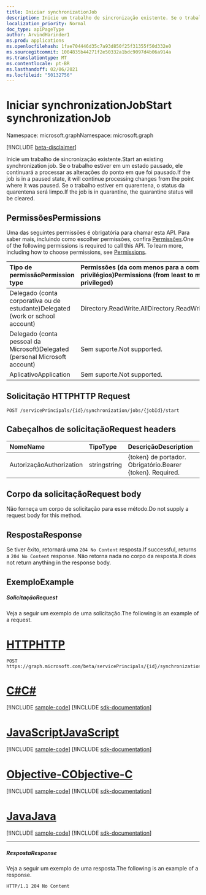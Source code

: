 ```yaml
---
title: Iniciar synchronizationJob
description: Inicie um trabalho de sincronização existente. Se o trabalho estiver em um estado pausado, ele continuará a processar as alterações do ponto em que foi pausado. Se o trabalho estiver em quarentena, o status da quarentena será limpo.
localization_priority: Normal
doc_type: apiPageType
author: ArvindHarinder1
ms.prod: applications
ms.openlocfilehash: 1fae704446d35c7a93d850f25f31355f50d332e0
ms.sourcegitcommit: 1004835b44271f2e50332a1bdc9097d4b06a914a
ms.translationtype: MT
ms.contentlocale: pt-BR
ms.lasthandoff: 02/06/2021
ms.locfileid: "50132756"
---
```

# <a name="start-synchronizationjob"></a><span data-ttu-id="5d029-105">Iniciar synchronizationJob</span><span class="sxs-lookup"><span data-stu-id="5d029-105">Start synchronizationJob</span></span>

<span data-ttu-id="5d029-106">Namespace: microsoft.graph</span><span class="sxs-lookup"><span data-stu-id="5d029-106">Namespace: microsoft.graph</span></span>

[!INCLUDE [beta-disclaimer](../../includes/beta-disclaimer.md)]

<span data-ttu-id="5d029-107">Inicie um trabalho de sincronização existente.</span><span class="sxs-lookup"><span data-stu-id="5d029-107">Start an existing synchronization job.</span></span> <span data-ttu-id="5d029-108">Se o trabalho estiver em um estado pausado, ele continuará a processar as alterações do ponto em que foi pausado.</span><span class="sxs-lookup"><span data-stu-id="5d029-108">If the job is in a paused state, it will continue processing changes from the point where it was paused.</span></span> <span data-ttu-id="5d029-109">Se o trabalho estiver em quarentena, o status da quarentena será limpo.</span><span class="sxs-lookup"><span data-stu-id="5d029-109">If the job is in quarantine, the quarantine status will be cleared.</span></span>

## <a name="permissions"></a><span data-ttu-id="5d029-110">Permissões</span><span class="sxs-lookup"><span data-stu-id="5d029-110">Permissions</span></span>
<span data-ttu-id="5d029-p103">Uma das seguintes permissões é obrigatória para chamar esta API. Para saber mais, incluindo como escolher permissões, confira [Permissões](/graph/permissions-reference).</span><span class="sxs-lookup"><span data-stu-id="5d029-p103">One of the following permissions is required to call this API. To learn more, including how to choose permissions, see [Permissions](/graph/permissions-reference).</span></span>

|<span data-ttu-id="5d029-113">Tipo de permissão</span><span class="sxs-lookup"><span data-stu-id="5d029-113">Permission type</span></span>                        | <span data-ttu-id="5d029-114">Permissões (da com menos para a com mais privilégios)</span><span class="sxs-lookup"><span data-stu-id="5d029-114">Permissions (from least to most privileged)</span></span>              |
|:--------------------------------------|:---------------------------------------------------------|
|<span data-ttu-id="5d029-115">Delegado (conta corporativa ou de estudante)</span><span class="sxs-lookup"><span data-stu-id="5d029-115">Delegated (work or school account)</span></span>     |<span data-ttu-id="5d029-116">Directory.ReadWrite.All</span><span class="sxs-lookup"><span data-stu-id="5d029-116">Directory.ReadWrite.All</span></span>  |
|<span data-ttu-id="5d029-117">Delegado (conta pessoal da Microsoft)</span><span class="sxs-lookup"><span data-stu-id="5d029-117">Delegated (personal Microsoft account)</span></span> |<span data-ttu-id="5d029-118">Sem suporte.</span><span class="sxs-lookup"><span data-stu-id="5d029-118">Not supported.</span></span> |
|<span data-ttu-id="5d029-119">Aplicativo</span><span class="sxs-lookup"><span data-stu-id="5d029-119">Application</span></span>                            |<span data-ttu-id="5d029-120">Sem suporte.</span><span class="sxs-lookup"><span data-stu-id="5d029-120">Not supported.</span></span> | 

## <a name="http-request"></a><span data-ttu-id="5d029-121">Solicitação HTTP</span><span class="sxs-lookup"><span data-stu-id="5d029-121">HTTP Request</span></span>
<!-- { "blockType": "ignored" } -->
```http
POST /servicePrincipals/{id}/synchronization/jobs/{jobId}/start
```

## <a name="request-headers"></a><span data-ttu-id="5d029-122">Cabeçalhos de solicitação</span><span class="sxs-lookup"><span data-stu-id="5d029-122">Request headers</span></span>

| <span data-ttu-id="5d029-123">Nome</span><span class="sxs-lookup"><span data-stu-id="5d029-123">Name</span></span>           | <span data-ttu-id="5d029-124">Tipo</span><span class="sxs-lookup"><span data-stu-id="5d029-124">Type</span></span>    | <span data-ttu-id="5d029-125">Descrição</span><span class="sxs-lookup"><span data-stu-id="5d029-125">Description</span></span>|
|:---------------|:--------|:-----------|
| <span data-ttu-id="5d029-126">Autorização</span><span class="sxs-lookup"><span data-stu-id="5d029-126">Authorization</span></span>  | <span data-ttu-id="5d029-127">string</span><span class="sxs-lookup"><span data-stu-id="5d029-127">string</span></span>  | <span data-ttu-id="5d029-p104">{token} de portador. Obrigatório.</span><span class="sxs-lookup"><span data-stu-id="5d029-p104">Bearer {token}. Required.</span></span> |

## <a name="request-body"></a><span data-ttu-id="5d029-130">Corpo da solicitação</span><span class="sxs-lookup"><span data-stu-id="5d029-130">Request body</span></span>

<span data-ttu-id="5d029-131">Não forneça um corpo de solicitação para esse método.</span><span class="sxs-lookup"><span data-stu-id="5d029-131">Do not supply a request body for this method.</span></span> 

## <a name="response"></a><span data-ttu-id="5d029-132">Resposta</span><span class="sxs-lookup"><span data-stu-id="5d029-132">Response</span></span>

<span data-ttu-id="5d029-133">Se tiver êxito, retornará uma `204 No Content` resposta.</span><span class="sxs-lookup"><span data-stu-id="5d029-133">If successful, returns a `204 No Content` response.</span></span> <span data-ttu-id="5d029-134">Não retorna nada no corpo da resposta.</span><span class="sxs-lookup"><span data-stu-id="5d029-134">It does not return anything in the response body.</span></span>

## <a name="example"></a><span data-ttu-id="5d029-135">Exemplo</span><span class="sxs-lookup"><span data-stu-id="5d029-135">Example</span></span>

##### <a name="request"></a><span data-ttu-id="5d029-136">Solicitação</span><span class="sxs-lookup"><span data-stu-id="5d029-136">Request</span></span>
<span data-ttu-id="5d029-137">Veja a seguir um exemplo de uma solicitação.</span><span class="sxs-lookup"><span data-stu-id="5d029-137">The following is an example of a request.</span></span>

# <a name="http"></a>[<span data-ttu-id="5d029-138">HTTP</span><span class="sxs-lookup"><span data-stu-id="5d029-138">HTTP</span></span>](#tab/http)
<!-- {
  "blockType": "request",
  "name": "synchronizationjob_start"
}-->
```http
POST https://graph.microsoft.com/beta/servicePrincipals/{id}/synchronization/jobs/{jobId}/start
```
# <a name="c"></a>[<span data-ttu-id="5d029-139">C#</span><span class="sxs-lookup"><span data-stu-id="5d029-139">C#</span></span>](#tab/csharp)
[!INCLUDE [sample-code](../includes/snippets/csharp/synchronizationjob-start-csharp-snippets.md)]
[!INCLUDE [sdk-documentation](../includes/snippets/snippets-sdk-documentation-link.md)]

# <a name="javascript"></a>[<span data-ttu-id="5d029-140">JavaScript</span><span class="sxs-lookup"><span data-stu-id="5d029-140">JavaScript</span></span>](#tab/javascript)
[!INCLUDE [sample-code](../includes/snippets/javascript/synchronizationjob-start-javascript-snippets.md)]
[!INCLUDE [sdk-documentation](../includes/snippets/snippets-sdk-documentation-link.md)]

# <a name="objective-c"></a>[<span data-ttu-id="5d029-141">Objective-C</span><span class="sxs-lookup"><span data-stu-id="5d029-141">Objective-C</span></span>](#tab/objc)
[!INCLUDE [sample-code](../includes/snippets/objc/synchronizationjob-start-objc-snippets.md)]
[!INCLUDE [sdk-documentation](../includes/snippets/snippets-sdk-documentation-link.md)]

# <a name="java"></a>[<span data-ttu-id="5d029-142">Java</span><span class="sxs-lookup"><span data-stu-id="5d029-142">Java</span></span>](#tab/java)
[!INCLUDE [sample-code](../includes/snippets/java/synchronizationjob-start-java-snippets.md)]
[!INCLUDE [sdk-documentation](../includes/snippets/snippets-sdk-documentation-link.md)]

---


##### <a name="response"></a><span data-ttu-id="5d029-143">Resposta</span><span class="sxs-lookup"><span data-stu-id="5d029-143">Response</span></span>
<span data-ttu-id="5d029-144">Veja a seguir um exemplo de uma resposta.</span><span class="sxs-lookup"><span data-stu-id="5d029-144">The following is an example of a response.</span></span>
<!-- {
  "blockType": "response",
  "truncated": true,
  "@odata.type": "microsoft.graph.None"
} -->
```http
HTTP/1.1 204 No Content
```

<!-- uuid: 8fcb5dbc-d5aa-4681-8e31-b001d5168d79
2015-10-25 14:57:30 UTC -->
<!--
{
  "type": "#page.annotation",
  "description": "synchronizationJob: start",
  "keywords": "",
  "section": "documentation",
  "tocPath": "",
  "suppressions": [
  ]
}
-->


